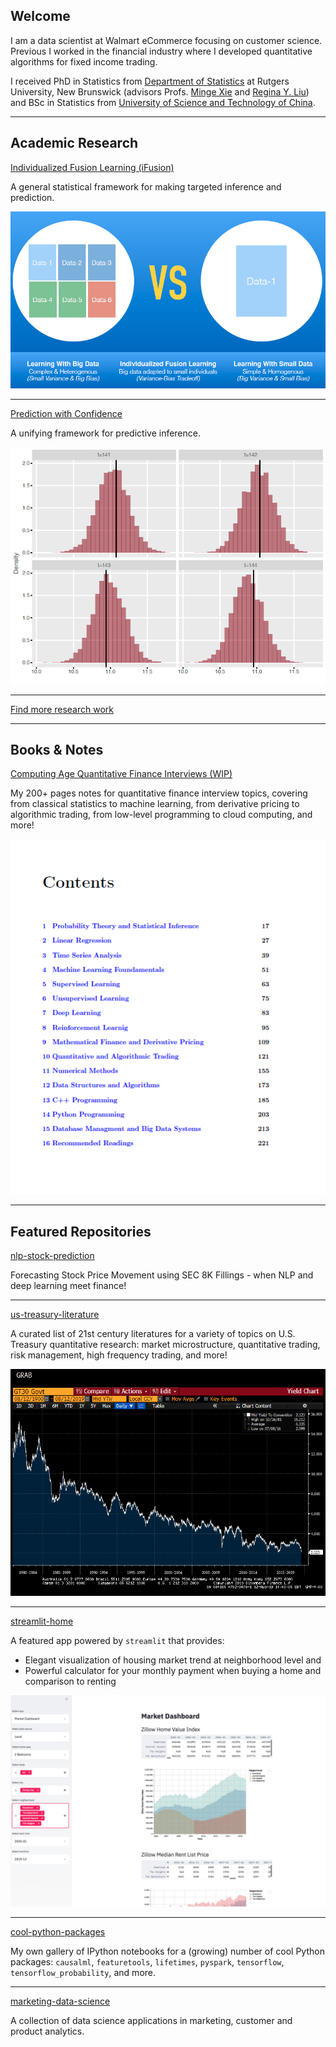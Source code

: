## Welcome

I am a data scientist at Walmart eCommerce focusing on customer science. Previous I worked in the financial industry where I developed quantitative algorithms for fixed income trading.
  	      
I received PhD in Statistics from <a href="http://stat.rutgers.edu/"> Department of Statistics</a> at Rutgers University, New Brunswick (advisors Profs. <a href="http://www.stat.rutgers.edu/home/mxie/">Minge Xie</a> and <a href="http://www.stat.rutgers.edu/joomlatools-files/docman-files/Liu-CV-05-2015.pdf">Regina Y. Liu</a>) and BSc in Statistics from <a href="http://www.ustc.edu.cn/">University of Science and Technology of China</a>.

---

## Academic Research

[Individualized Fusion Learning (iFusion)](/ifusion2)

A general statistical framework for making targeted inference and prediction.

<img src="images/idea.png?raw=true" width="600"/>

---

[Prediction with Confidence](/pred)

A unifying framework for predictive inference.

<img src="images/pred.png?raw=true" width="600"/>

---

[Find more research work](/research)

---

## Books & Notes

[Computing Age Quantitative Finance Interviews (WIP)]()

My 200+ pages notes for quantitative finance interview topics, covering from classical statistics to machine learning, from derivative pricing to algorithmic trading, from low-level programming to cloud computing, and more!

<img src="images/book.png?raw=true"/>

---

## Featured Repositories


[nlp-stock-prediction](https://github.com/jlshen2011/nlp-stock-prediction)

Forecasting Stock Price Movement using SEC 8K Fillings - when NLP and deep learning meet finance!

---

[us-treasury-literature](https://github.com/jlshen2011/us-treasury-literature)

A curated list of 21st century literatures for a variety of topics on U.S. Treasury quantitative research: market microstructure, quantitative trading, risk management, high frequency trading, and more!

<img src="images/tsy.gif?raw=true" width="600"/>

---

[streamlit-home](https://github.com/jlshen2011/streamlit-home)

	
A featured app powered by ``streamlit`` that provides:
	
- Elegant visualization of housing market trend at neighborhood level and 
- Powerful calculator for your monthly payment when buying a home and comparison to renting

<img src="images/market.png?raw=true" width="600"/>

---

[cool-python-packages](https://github.com/jlshen2011/cool-python-packages)

My own gallery of IPython notebooks for a (growing) number of cool Python packages: ``causalml``, ``featuretools``, ``lifetimes``, ``pyspark``, ``tensorflow``, ``tensorflow_probability``, and more.

---

[marketing-data-science](https://github.com/jlshen2011/marketing-data-science)

A collection of data science applications in marketing, customer and product analytics.
